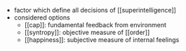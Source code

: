 - factor which define all decisions of [[superintelligence]]
- considered options
	- [[cap]]: fundamental feedback from environment
	- [[syntropy]]: objective measure of [[order]]
	- [[happiness]]: subjective measure of internal feelings